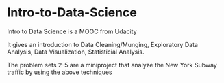 # Intro-to-Data-Science

Intro to Data Science is a MOOC from Udacity

It gives an introduction to Data Cleaning/Munging, Exploratory Data Analysis, Data Visualization, Statisticial Analysis.

The problem sets 2-5 are a miniproject that analyze the New York Subway traffic by using the above techniques 
